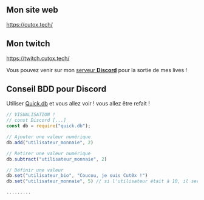 ## Mon site web
https://cutox.tech/

## Mon twitch
https://twitch.cutox.tech/


Vous pouvez venir sur mon <a href="https://discord.cutox.tech/" target="_blank">serveur <strong>Discord</strong></a> pour la sortie de mes lives !

## Conseil BDD pour Discord
Utiliser <a href="https://github.com/Cut0x/quickExemple">Quick.db</a> et vous allez voir ! vous allez être refait !
```js
// VISUALISATION !
// const Discord [...]
const db = require("quick.db");

// Ajouter une valeur numérique
db.add("utilisateur_monnaie", 2)

// Retirer une valeur numérique
db.subtract("utilisateur_monnaie", 2)

// Définir une valeur
db.set("utilisateur_bio", "Coucou, je suis Cut0x !")
db.set("utilisateur_monnaie", 5) // si l'utilisateur était à 10, il sera à 5 !

.........
```
